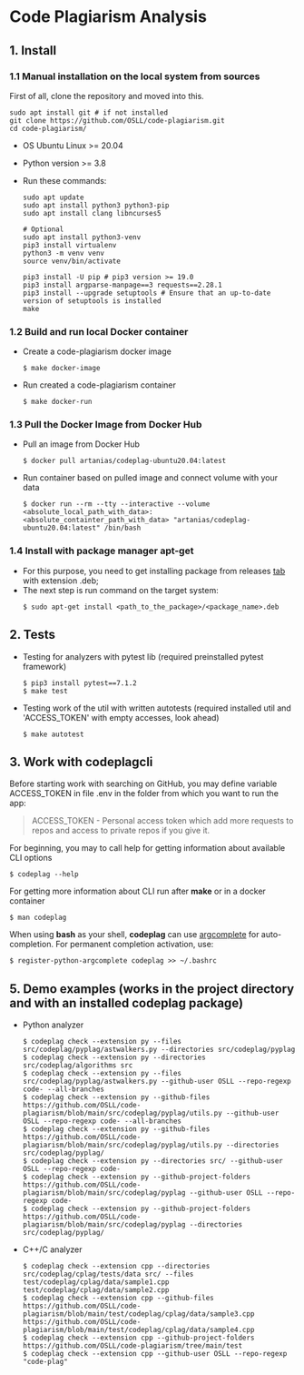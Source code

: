 # Code Plagiarism Analysis

## 1. Install

### 1.1 Manual installation on the local system from sources

  First of all, clone the repository and moved into this.

  ```
  sudo apt install git # if not installed
  git clone https://github.com/OSLL/code-plagiarism.git
  cd code-plagiarism/
  ```

- OS Ubuntu Linux >= 20.04

- Python version >= 3.8

- Run these commands:

  ```
  sudo apt update
  sudo apt install python3 python3-pip
  sudo apt install clang libncurses5

  # Optional
  sudo apt install python3-venv
  pip3 install virtualenv
  python3 -m venv venv
  source venv/bin/activate

  pip3 install -U pip # pip3 version >= 19.0
  pip3 install argparse-manpage==3 requests==2.28.1
  pip3 install --upgrade setuptools # Ensure that an up-to-date version of setuptools is installed
  make
  ```
### 1.2 Build and run local Docker container

- Create a code-plagiarism docker image

  ```
  $ make docker-image
  ```

- Run created a code-plagiarism container

  ```
  $ make docker-run
  ```

### 1.3 Pull the Docker Image from Docker Hub

- Pull an image from Docker Hub
  ```
  $ docker pull artanias/codeplag-ubuntu20.04:latest
  ```

- Run container based on pulled image and connect volume with your data
  ```
  $ docker run --rm --tty --interactive --volume <absolute_local_path_with_data>:<absolute_containter_path_with_data> "artanias/codeplag-ubuntu20.04:latest" /bin/bash
  ```

### 1.4 Install with package manager apt-get

- For this purpose, you need to get installing package from releases [tab](https://github.com/OSLL/code-plagiarism/releases) with extension .deb;
- The next step is run command on the target system:
  ```
  $ sudo apt-get install <path_to_the_package>/<package_name>.deb
  ```

## 2. Tests

- Testing for analyzers with pytest lib (required preinstalled pytest framework)
  ```
  $ pip3 install pytest==7.1.2
  $ make test
  ```

- Testing work of the util with written autotests (required installed util and 'ACCESS_TOKEN' with empty accesses, look ahead)
  ```
  $ make autotest
  ```

## 3. Work with codeplagcli

  Before starting work with searching on GitHub, you may define variable ACCESS_TOKEN in file .env in the folder from which you want to run the app:

  > ACCESS_TOKEN - Personal access token which add more requests to repos and access to private repos if you give it.

  For beginning, you may to call help for getting information about available CLI options

  ```
  $ codeplag --help
  ```

  For getting more information about CLI run after **make** or in a docker container
  ```
  $ man codeplag
  ```

  When using **bash** as your shell, **codeplag** can use [argcomplete](https://kislyuk.github.io/argcomplete/) for auto-completion. For permanent completion activation, use:
  ```
  $ register-python-argcomplete codeplag >> ~/.bashrc
  ```

## 5. Demo examples (works in the project directory and with an installed codeplag package)

- Python analyzer
  ```
  $ codeplag check --extension py --files src/codeplag/pyplag/astwalkers.py --directories src/codeplag/pyplag
  $ codeplag check --extension py --directories src/codeplag/algorithms src
  $ codeplag check --extension py --files src/codeplag/pyplag/astwalkers.py --github-user OSLL --repo-regexp code- --all-branches
  $ codeplag check --extension py --github-files https://github.com/OSLL/code-plagiarism/blob/main/src/codeplag/pyplag/utils.py --github-user OSLL --repo-regexp code- --all-branches
  $ codeplag check --extension py --github-files https://github.com/OSLL/code-plagiarism/blob/main/src/codeplag/pyplag/utils.py --directories src/codeplag/pyplag/
  $ codeplag check --extension py --directories src/ --github-user OSLL --repo-regexp code-
  $ codeplag check --extension py --github-project-folders https://github.com/OSLL/code-plagiarism/blob/main/src/codeplag/pyplag --github-user OSLL --repo-regexp code-
  $ codeplag check --extension py --github-project-folders https://github.com/OSLL/code-plagiarism/blob/main/src/codeplag/pyplag --directories src/codeplag/pyplag/
  ```

- C++/C analyzer
  ```
  $ codeplag check --extension cpp --directories src/codeplag/cplag/tests/data src/ --files test/codeplag/cplag/data/sample1.cpp test/codeplag/cplag/data/sample2.cpp
  $ codeplag check --extension cpp --github-files https://github.com/OSLL/code-plagiarism/blob/main/test/codeplag/cplag/data/sample3.cpp https://github.com/OSLL/code-plagiarism/blob/main/test/codeplag/cplag/data/sample4.cpp
  $ codeplag check --extension cpp --github-project-folders https://github.com/OSLL/code-plagiarism/tree/main/test
  $ codeplag check --extension cpp --github-user OSLL --repo-regexp "code-plag"
  ```
